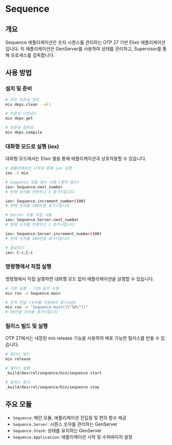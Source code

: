 # Sequence

## 개요

Sequence 애플리케이션은 숫자 시퀀스를 관리하는 OTP 27 기반 Elixir 애플리케이션입니다. 이 애플리케이션은 GenServer를 사용하여 상태를 관리하고, Supervisor를 통해 프로세스를 감독합니다.

## 사용 방법

### 설치 및 준비

```bash
# 모든 의존성 정리
mix deps.clean --all

# 의존성 다운로드
mix deps.get

# 의존성 컴파일
mix deps.compile
```

### 대화형 모드로 실행 (iex)

대화형 모드에서는 Elixir 셸을 통해 애플리케이션과 상호작용할 수 있습니다.

```bash
# 애플리케이션 시작과 함께 iex 실행
iex -S mix

# Sequence 모듈 함수 사용 (편의 함수)
iex> Sequence.next_number
# 현재 숫자를 반환하고 1 증가시킵니다

iex> Sequence.increment_number(100)
# 현재 숫자를 100만큼 증가시킵니다

# Server 모듈 직접 사용
iex> Sequence.Server.next_number
# 현재 숫자를 반환하고 1 증가시킵니다

iex> Sequence.Server.increment_number(100)
# 현재 숫자를 100만큼 증가시킵니다

# 종료하기
iex> C-c,C-c
```

### 명령행에서 직접 실행

명령행에서 직접 실행하면 대화형 모드 없이 애플리케이션을 실행할 수 있습니다.

```bash
# 기본 실행 - 기본 동작 수행
mix run -e Sequence.main

# 인자 전달 (숫자를 지정하여 증가시킴)
mix run -e "Sequence.main([\"50\"])"
# 50만큼 숫자를 증가시킵니다
```

### 릴리스 빌드 및 실행

OTP 27에서는 내장된 mix release 기능을 사용하여 배포 가능한 릴리스를 만들 수 있습니다.

```bash
# 릴리스 빌드
mix release

# 릴리스 실행
_build/dev/rel/sequence/bin/sequence start

# 릴리스 중지
_build/dev/rel/sequence/bin/sequence stop
```

## 주요 모듈

- `Sequence`: 메인 모듈, 애플리케이션 진입점 및 편의 함수 제공
- `Sequence.Server`: 시퀀스 숫자를 관리하는 GenServer
- `Sequence.Stash`: 상태를 유지하는 GenServer
- `Sequence.Application`: 애플리케이션 시작 및 수퍼바이저 설정

